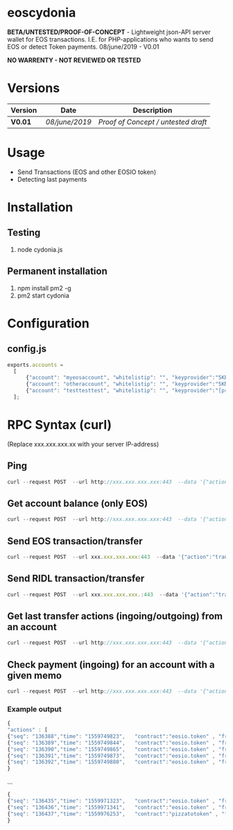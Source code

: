 # eoscydonia

**BETA/UNTESTED/PROOF-OF-CONCEPT** - Lightweight json-API server wallet for EOS transactions. I.E. for PHP-applications who wants to send EOS or detect Token payments.
08/june/2019 - V0.01

**NO WARRENTY - NOT REVIEWED OR TESTED**

# Versions
Version | Date | Description
------------ | ------------- | -------------
**V0.01** | *08/june/2019* | *Proof of Concept / untested draft*


# Usage
* Send Transactions (EOS and other EOSIO token)
* Detecting last payments

# Installation
## Testing
1. node cydonia.js

## Permanent installation
1. npm install pm2 -g
2. pm2 start cydonia


# Configuration

## config.js
```javascript
exports.accounts =
  [
      {"account": "myeosaccount", "whitelistip": "", "keyprovider":"5KPwaxxxxxxxxxxxxxxxxxxxxxxxxxxxxxxxxxxxxxxxxhRnp5P" , "secret":"yoursecretpassphrase"},
      {"account": "otheraccount", "whitelistip": "", "keyprovider":"5KNxxxxxxxxxxxxxxxxxxxxxxxxxxxxxxxxxxxxxxxxxxgMw4LL" , "secret":"anothersecretpassphrase" },
      {"account": "testtesttest", "whitelistip": "", "keyprovider":"[privatekey]" }
  ];
```

# RPC Syntax (curl)
(Replace xxx.xxx.xxx.xx with your server IP-address)

## Ping
```javascript
curl --request POST  --url http://xxx.xxx.xxx.xxx:443  --data '{"action":"ping" }'
```

## Get account balance (only EOS)
```javascript
curl --request POST  --url http://xxx.xxx.xxx.xxx:443  --data '{"action":"getbalance","account": "youreosaccount"}'
```

## Send EOS transaction/transfer
```javascript
curl --request POST  --url xxx.xxx.xxx.xxx:443  --data '{"action":"transfer","contract": "eosio.token",  "from":"youreosaccount", "to":"eosiocydonia", "memo":"A EOS donation for this project", "amount":"0.1", "token":"EOS" }'
```

## Send RIDL transaction/transfer
```javascript
curl --request POST  --url xxx.xxx.xxx.xxx.:443  --data '{"action":"transfer","contract": "ridlridlridl",  "from":"youreosaccount", "to":"otheraccount", "memo":"A RIDL donation", "amount":"1000.0000", "token":"RIDL" }'
```

## Get last transfer actions (ingoing/outgoing) from an account
```javascript
curl --request POST  --url http://xxx.xxx.xxx.xxx:443  --data '{"action":"lastactions","account": "investingwad", "count":"50"}'
```

## Check payment (ingoing) for an account with a given memo
```javascript
curl --request POST  --url http://xxx.xxx.xxx.xxx:443  --data '{"action":"checkpayment","contract": "eosio.token", "amount":"0.1", "token":"EOS", "to":"youreosaccount", "memo":"Payment 123", "maxseconds":"999999"}'
```

### Example output
```javascript
{ 
"actions" : [
{"seq": "136388","time": "1559749823",   "contract":"eosio.token" , "from":"eosbetbank11" ,  "to":"investingwad" ,  "quantity":"0.0003 EOS"  , "amount":"0.0003" , "token":"EOS" ,  "memo":"Bet id: 7635069280903098061 -- Referral reward! Play: https://eosbet.io" },
{"seq": "136389","time": "1559749844",   "contract":"eosio.token" , "from":"eosbetbank11" ,  "to":"investingwad" ,  "quantity":"0.0020 EOS"  , "amount":"0.0020" , "token":"EOS" ,  "memo":"Bet id: 42644468152716514 -- Referral reward! Play: https://eosbet.io" },
{"seq": "136390","time": "1559749865",   "contract":"eosio.token" , "from":"eosbetbank11" ,  "to":"investingwad" ,  "quantity":"0.0002 EOS"  , "amount":"0.0002" , "token":"EOS" ,  "memo":"Bet id: 9317337858404062912 -- Referral reward! Play: https://eosbet.io" },
{"seq": "136391","time": "1559749873",   "contract":"eosio.token" , "from":"eosbetbank11" ,  "to":"investingwad" ,  "quantity":"0.0002 EOS"  , "amount":"0.0002" , "token":"EOS" ,  "memo":"Bet id: 11063980520862980700 -- Referral reward! Play: https://eosbet.io" },
{"seq": "136392","time": "1559749880",   "contract":"eosio.token" , "from":"eosbetbank11" ,  "to":"investingwad" ,  "quantity":"0.0002 EOS"  , "amount":"0.0002" , "token":"EOS" ,  "memo":"Bet id: 16105407466258061608 -- Referral reward! Play: https://eosbet.io" },
}
```
...
```javascript
{
{"seq": "136435","time": "1559971323",   "contract":"eosio.token" , "from":"eosbetbank11" ,  "to":"investingwad" ,  "quantity":"0.0002 EOS"  , "amount":"0.0002" , "token":"EOS" ,  "memo":"Bet id: 7434551657669895117 -- Referral reward! Play: https://eosbet.io" },
{"seq": "136436","time": "1559971341",   "contract":"eosio.token" , "from":"eosbetbank11" ,  "to":"investingwad" ,  "quantity":"0.0002 EOS"  , "amount":"0.0002" , "token":"EOS" ,  "memo":"Bet id: 10906163770484662483 -- Referral reward! Play: https://eosbet.io" },
{"seq": "136437","time": "1559976253",   "contract":"pizzatotoken" , "from":"pizzaairdrop" ,  "to":"investingwad" ,  "quantity":"10.7757 PIZZA"  , "amount":"10.7757" , "token":"PIZZA" ,  "memo":"pizza.live, redefine defi." }]
}
```


